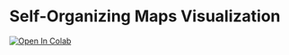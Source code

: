 # Self-Organizing Maps Visualization

[![Open In Colab](https://colab.research.google.com/assets/colab-badge.svg)](https://colab.research.google.com/github/dsforza96/SOM-visualization/som_visualization.ipynb)
